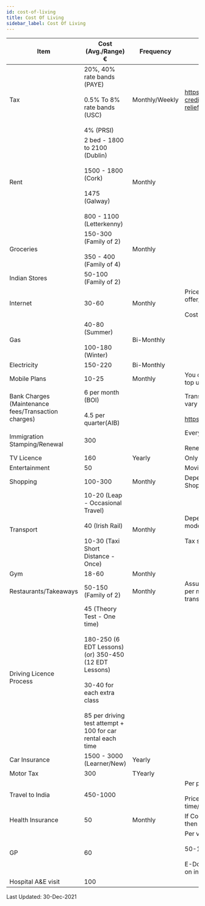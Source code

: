 ```yaml
---
id: cost-of-living
title: Cost Of Living
sidebar_label: Cost Of Living
---
```


|Item |Cost (Avg./Range) € |Frequency |Comments|
|--|--|--|--|
|Tax |20%, 40% rate bands (PAYE)<br/><br/>0.5% To 8% rate bands (USC)<br/><br/>4% (PRSI) |Monthly/Weekly |https://www.revenue.ie/en/personal-tax-credits-reliefs-and-exemptions/tax-relief-charts/index.aspx |
|Rent |2 bed - 1800 to 2100 (Dublin)<br/><br/>1500 - 1800 (Cork)<br/><br/>1475 (Galway)<br/><br/>800 - 1100 (Letterkenny) |Monthly | |
|Groceries |150-300 (Family of 2)<br/><br/>350 - 400 (Family of 4) |Monthly | |
|Indian Stores |50-100 (Family of 2) | | |
|Internet|30-60 |Monthly|Price varies based on new customer offer/plan/vendor availability<br/><br/>Cost increases post offer period |
|Gas |40-80 (Summer)<br/><br/>100-180 (Winter) |Bi-Monthly | |
|Electricity| 150-220|Bi-Monthly | |
|Mobile Plans |10-25 |Monthly |You can also choose Pay As You Go and top up as needed |
|Bank Charges (Maintenance fees/Transaction charges) |6 per month (BOI)<br/><br/>4.5 per quarter(AIB) | |Transaction/ATM charges/exemptions vary for each bank <br/><br/>https://switcher.ie/current-accounts/|
|Immigration Stamping/Renewal|300 | |Every Renewal per person<br/><br/>Renewal period - 1/2/5 years |
|TV Licence | 160| Yearly| Only if you own a TV with antenna|
|Entertainment|50 | |Movies/Netflix/Disney+/Misc. |
|Shopping|100-300 |Monthly |Depends on lifestyle - Amazon/Local Shopping/Offers/Hardware/Dress/Gadgets |
|Transport|10-20 (Leap - Occasional Travel)<br/><br/>40 (Irish Rail)<br/><br/>10-30 (Taxi Short Distance - Once) |Monthly |Depends on how frequent you travel/travel mode<br/><br/>Tax saver options available |
|Gym|18-60 |Monthly | |
|Restaurants/Takeaways|50-150 (Family of 2) |Monthly |Assumes an average of 10 transactions per month and combined spend per transaction doesn't exceed €20  |
|Driving Licence Process |45 (Theory Test - One time)<br/><br/>180-250 (6 EDT Lessons) (or) 350-450 (12 EDT Lessons)<br/><br/>30-40 for each extra class<br/><br/>85 per driving test attempt + 100 for car rental each time| | |
|Car Insurance |1500 - 3000 (Learner/New) |Yearly | |
|Motor Tax |300 |TYearly | |
|Travel to India |450-1000 | |Per person<br/><br/>Price varies based on airline/layover time/early-late booking/peak season |
|Health Insurance |50 |Monthly |If Company pays health insurance for you then BIK applies |
|GP |60 | |Per visit<br/><br/>50-100% reimbursable by Insurance<br/><br/>E-Doctor options available for free based on insurance provider/scheme |
|Hospital A&E visit |100 | | |

Last Updated: 30-Dec-2021